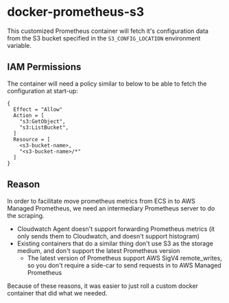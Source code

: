 # docker-prometheus-s3
This customized Prometheus container will fetch it's configuration data from the S3 bucket specified in the `S3_CONFIG_LOCATION` environment variable.

## IAM Permissions
The container will need a policy similar to below to be able to fetch the configuration at start-up:
```hcl
{
  Effect = "Allow"
  Action = [
    "s3:GetObject",
    "s3:ListBucket",
  ]
  Resource = [
    <s3-bucket-name>,
    "<s3-bucket-name>/*"
  ]
}
```

## Reason
In order to facilitate move prometheus metrics from ECS in to AWS Managed Prometheus, we need an intermediary Prometheus server to do the scraping.
- Cloudwatch Agent doesn't support forwarding Prometheus metrics (it only sends them to Cloudwatch, and doesn't support histogram)
- Existing containers that do a similar thing don't use S3 as the storage medium, and don't support the latest Prometheus version
  - The latest version of Prometheus support AWS SigV4 remote_writes, so you don't require a side-car to send requests in to AWS Managed Prometheus

Because of these reasons, it was easier to just roll a custom docker container that did what we needed.